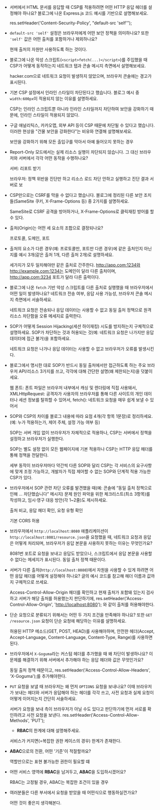 - 서버에서 HTML 문서를 응답할 때 CSP를 적용하려면 어떤 HTTP 응답 헤더를 설정해야 하나요? 블로그에 나온 Express.js 코드 예시를 기반으로 설명해보세요.
    
    res.setHeader('Content-Security-Policy', "default-src 'self'");
    
- `default-src 'self'` 설정은 브라우저에게 어떤 보안 정책을 의미하나요? 또한 `'self'` 값은 어떤 출처를 포함하거나 제외하나요?
    
    현재 출처의 자원만 사용하도록 하는 것이다.
    
- 블로그에 나온 악성 스크립트(`<script>fetch(...)</script>`)를 주입했을 때 CSP가 어떻게 동작하는지 네트워크 탭과 콘솔 메시지 측면에서 설명해보세요.
    
    hacker.com으로 네트워크 요청이 발생하지 않았으며, 브라우저 콘솔에는 경고가 표시된다.
    
- 기본 CSP 설정에서 인라인 스타일이 차단된다고 했습니다. 블로그 예시 중 `width:600px`이 적용되지 않는 이유를 설명하세요.
    
    CSP는 인라인 스크립트뿐 아니라 인라인 스타일까지 차단하여 보안을 강화하기 때문에, 인라인 스타일이 적용되지 않았다.
    
- 구글 애널리틱스, 카카오맵, 외부 API 등이 CSP 때문에 차단될 수 있다고 했습니다. 이러한 현상을 "건물 보안을 강화한다"는 비유와 연결해 설명해보세요.
    
    보안을 강화하기 위해 모든 출입구를 막아서 아예 들어오지 못하는 경우
    
- Report-Only 모드에서는 실제 리소스 실행이 차단되지 않습니다. 그 대신 브라우저와 서버에서 각각 어떤 동작을 수행하나요?
    
    서버: 리포트 받기 
    
    브라우저: 정책 위반을 진단만 하고 리소스 로드 차단 안하고 실행하고 진단 결과 서버로 보
    
- CSP만으로는 CSRF를 막을 수 없다고 했습니다. 블로그에 정리된 다른 보안 조치들(SameSite 쿠키, X-Frame-Options 등) 중 2가지를 설명하세요.
    
    SameSite로 CSRF 공격을 방어하거나, X-Frame-Options로 클릭재킹 방어를 할 수 있다.

- 출처(Origin)는 어떤 세 요소의 조합으로 결정되나요?
    
    프로토콜, 도메인, 포트
    
- 출처의 요소가 다른 경우(예: 프로토콜만, 포트만 다른 경우)에 같은 출처인지 아닌지를 예시 3개(같은 출처 1개, 다른 출처 2개)로 설명하세요.
    
    세가지가 모두 일치해야만 같은 출처로 간주한다.
    http://app.com:1234와 http://example.com:1234는 도메인이 달라 다른 출처이며, http://app.com:3234 포트가 달라 다른 출력이다.
    
- 블로그에 나온 `fetch` 기반 악성 스크립트를 다른 출처로 실행했을 때 브라우저에서 어떤 일이 발생하나요? 네트워크 전송 여부, 응답 사용 가능성, 브라우저 콘솔 메시지 측면에서 서술하세요.
    
    네트워크 요청은 전송되나 응답 데이터는 사용할 수 없고 동일 출처 정책으로 원격 리소스 차단함을 오류 메세지로 출력한다.
    
- SOP가 어떻게 Session Hijacking(세션 하이재킹) 시도를 방지하는지 구체적으로 설명하세요. SOP가 차단하는 것과 허용되는 것(예: 네트워크 요청은 나가지만 응답 데이터에 접근 불가)을 포함하세요.
    
    네트워크 요청은 나가나 응답 데이터는 사용할 수 없고 브라우저가 오류를 발생시킨다.
    
- 블로그에서 명시한 대로 SOP가 반드시 동일 출처에서만 접근하도록 하는 주요 브라우저 API/리소스 3가지를 쓰고, 각각에 대해 간단한 설명(왜 제한되는지)을 덧붙이세요.
    
    웹 폰트: 폰트 파일은 브라우저 내부에서 캐싱 및 렌더링에 직접 사용돼서, XMLHttpRequest: 공격자가 사용자의 브라우저를 통해 다른 사이트의 개인 데이터나 세션 정보를 탈취할 수 있어서, fetch(): 네트워크 요청을 매우 쉽게 보낼 수 있어서
    
- SOP와 CSP의 차이를 블로그 내용에 따라 요점 4개(각 항목 1문장)로 정리하세요. (예: 누가 적용하는가, 제어 주체, 설정 가능 여부 등)
    
    SOP는 서버 개입 없이 브라우저가 자체적으로 적용하나, CSP는 서버에서 정책을 설정하고 브라우저가 실행한다.
    
    SOP는 별도 설정 없이 모든 웹페이지에 기본 적용하나 CSP는 HTTP 응답 헤더를 통해 정책을 전달한다.
    
    세부 동작이 브라우저마다 약간씩 다른 SOP와 달리 CSP는 각 서비스의 요구사항에 맞게 조정 가능하고, 개발자가 직접 제어할 수 없는 SOP와 단계적 적용 가능한 CSP가 있다.
    
- 브라우저에서 SOP 관련 차단 오류를 발견했을 때(예: 콘솔에 “동일 출처 정책으로 인해 ... 차단했습니다” 메시지) 문제 원인 파악을 위한 체크리스트(최소 3항목)를 작성하고, 임시·영구 대응 방안(각 1~2줄)도 제시하세요.
    
    출처 비교, 응답 헤더 확인, 요청 유형 확인
    
    기본 CORS 허용

- 브라우저에서 `http://localhost:8080` 애플리케이션이 `http://localhost:8081/resource.json`을 요청했을 때, 네트워크 요청과 응답은 어떻게 처리되며, 브라우저가 응답 본문을 사용하지 못하는 이유는 무엇인가요?
    
    8081번 포트로 요청을 보내고 응답도 받았으나, 스크립트에서 응답 본문을 사용할 수 없다는 메세지가 표시된다. 동일 출처 정책 때문이다.
    
- 서버가 다른 출처(`http://localhost:8080`)에서 자원을 사용할 수 있게 하려면 어떤 응답 헤더를 어떻게 설정해야 하나요? 글의 예시 코드를 참고해 헤더 이름과 값까지 구체적으로 쓰세요.
    
    Access-Control-Allow-Origin 헤더를 확인하고 현재 출처가 포함돼 있는지 검사하고 서버가 해당 출처를 허용했는지 판단하기에, res.setHeader('Access-Control-Allow-Origin', '[http://localhost:8080](http://localhost:8080/)'); 와 같이 출처를 허용해야한다. 
    
- 단순 요청으로 분류되기 위해서는 어떤 두 가지 조건을 만족해야 하나요? 또한 `GET /resource.json` 요청이 단순 요청에 해당하는 이유를 설명하세요.
    
    허용된 HTTP 메소드(GET, POST, HEAD)를 사용해야하며, 안전한 헤더(Accept, Accept-Language, Content-Language, Content-Type, Range)를 사용하면 된다.  
    
- 브라우저에서 `X-Goguma`라는 커스텀 헤더를 추가했을 때 왜 차단이 발생하나요? 이 문제를 해결하기 위해 서버에서 추가해야 하는 응답 헤더와 값은 무엇인가요?
    
    동일 출처 정책 때문이고, res.setHeader('Access-Control-Allow-Headers', 'X-Goguma');를 추가해야한다.
    
- `PUT` 요청을 보낼 때 브라우저는 왜 먼저 `OPTIONS` 요청을 보내나요? 이때 브라우저가 보내는 헤더와 서버가 응답해야 하는 헤더를 각각 쓰고, 사전 요청과 실제 요청이 어떻게 이어지는지 간단히 서술하세요.
    
    서버가 요청을 보내 측이 브라우저가 아닐 수도 있다고 판단하기에 먼저 서로를 확인하려고 사전 요청을 보낸다.  res.setHeader('Access-Control-Allow-Methods', 'PUT');

    - **RBAC**의 한계에 대해 설명해주세요.
    
    서비스가 커지면(=복잡한 권한 케이스의 경우) 한계가 존재한다.
    
- **ABAC**으로의 전환, 어떤 '기준'이 적절할까요?
    
    역할만으로는 표현 불가능한 권한이 필요할 떄
    
- 어떤 서비스 영역에 **RBAC**을 남겨두고, **ABAC**을 도입하시겠어요?
    
    RBAC는 고정될 경우, ABAC는 복잡한 조건이 있을 경우
    
- 여러분들은 다른 부서에서 요청을 받았을 때 어떤식으로 행동하실껀가요?
    
    어떤 것이 좋은지 생각해본다.